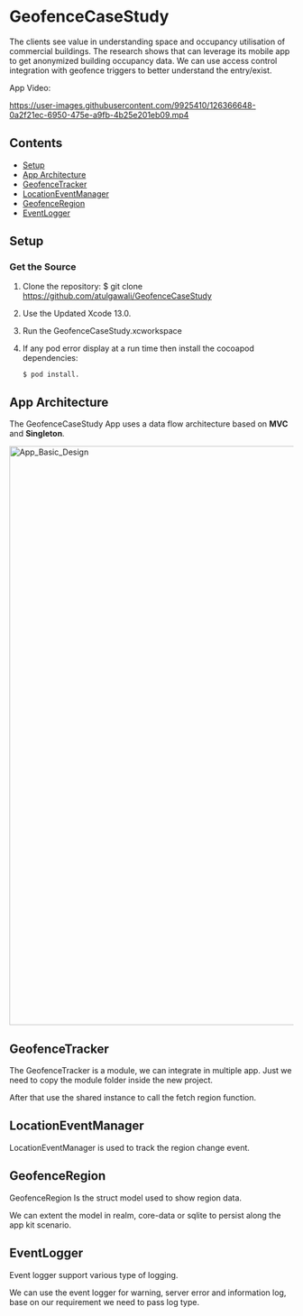 # GeofenceCaseStudy
 The clients see value in understanding space and occupancy utilisation of commercial buildings. The research shows that can leverage its mobile app to get anonymized building occupancy data. We can use access control integration with geofence triggers to better understand the entry/exist.
 
 App Video: 

https://user-images.githubusercontent.com/9925410/126366648-0a2f21ec-6950-475e-a9fb-4b25e201eb09.mp4


## Contents
* [Setup](#setup)
* [App Architecture](#app-architecture)
* [GeofenceTracker](#app-architecture)
* [LocationEventManager](#app-architecture)
* [GeofenceRegion](#app-architecture)
* [EventLogger](#app-architecture)

## Setup

### Get the Source

1. Clone the repository:
        $ git clone https://github.com/atulgawali/GeofenceCaseStudy
        
2. Use the Updated Xcode 13.0.

3. Run the GeofenceCaseStudy.xcworkspace     

4. If any pod error display at a run time then install the cocoapod dependencies:

       $ pod install.    

## App Architecture

The GeofenceCaseStudy App uses a data flow architecture based on **MVC** and **Singleton**.

<img width="1027" alt="App_Basic_Design" src="https://user-images.githubusercontent.com/9925410/126358218-a4eeaca8-94bf-414f-a550-7fedaa0c29be.png">

## GeofenceTracker

The GeofenceTracker is a module, we can integrate in multiple app. Just we need to copy the module folder inside the new project.

After that use the shared instance to call the fetch region function.

## LocationEventManager 

LocationEventManager is used to track the region change event.

## GeofenceRegion

 GeofenceRegion Is the struct model used to show region data.
 
 We can extent the model in realm, core-data or sqlite to persist along the app kit scenario.

## EventLogger

 Event logger support various type of logging.
 
 We can use the event logger for warning, server error and information log, base on our requirement we need to pass log type.
 
 
